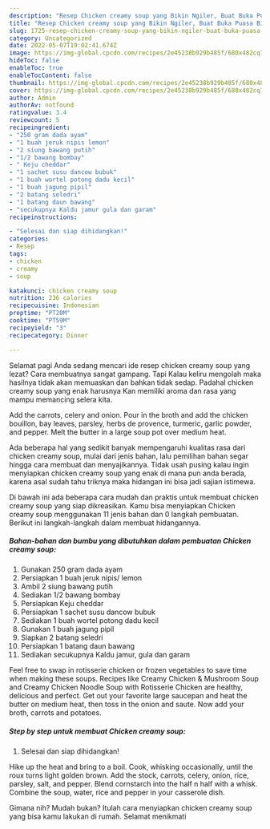 ```yaml
---
description: "Resep Chicken creamy soup yang Bikin Ngiler, Buat Buka Puasa Bikin Ngiler"
title: "Resep Chicken creamy soup yang Bikin Ngiler, Buat Buka Puasa Bikin Ngiler"
slug: 1725-resep-chicken-creamy-soup-yang-bikin-ngiler-buat-buka-puasa-bikin-ngiler
category: Uncategorized
date: 2022-05-07T19:02:41.674Z
image: https://img-global.cpcdn.com/recipes/2e45238b929b485f/680x482cq70/chicken-creamy-soup-foto-resep-utama.jpg
hideToc: false
enableToc: true
enableTocContent: false
thumbnail: https://img-global.cpcdn.com/recipes/2e45238b929b485f/680x482cq70/chicken-creamy-soup-foto-resep-utama.jpg
cover: https://img-global.cpcdn.com/recipes/2e45238b929b485f/680x482cq70/chicken-creamy-soup-foto-resep-utama.jpg
author: Admin
authorAv: notfound
ratingvalue: 3.4
reviewcount: 5
recipeingredient:
- "250 gram dada ayam"
- "1 buah jeruk nipis lemon"
- "2 siung bawang putih"
- "1/2 bawang bombay"
- " Keju cheddar"
- "1 sachet susu dancow bubuk"
- "1 buah wortel potong dadu kecil"
- "1 buah jagung pipil"
- "2 batang seledri"
- "1 batang daun bawang"
- "secukupnya Kaldu jamur gula dan garam"
recipeinstructions:

- "Selesai dan siap dihidangkan!"
categories:
- Resep
tags:
- chicken
- creamy
- soup

katakunci: chicken creamy soup 
nutrition: 236 calories
recipecuisine: Indonesian
preptime: "PT20M"
cooktime: "PT59M"
recipeyield: "3"
recipecategory: Dinner

---
```



Selamat pagi Anda sedang mencari ide resep chicken creamy soup yang lezat? Cara membuatnya sangat gampang. Tapi Kalau keliru mengolah maka hasilnya tidak akan memuaskan dan bahkan tidak sedap. Padahal chicken creamy soup yang enak harusnya Kan memiliki aroma dan rasa yang mampu memancing selera kita.


Add the carrots, celery and onion. Pour in the broth and add the chicken bouillon, bay leaves, parsley, herbs de provence, turmeric, garlic powder, and pepper. Melt the butter in a large soup pot over medium heat.

Ada beberapa hal yang sedikit banyak mempengaruhi kualitas rasa dari chicken creamy soup, mulai dari jenis bahan, lalu pemilihan bahan segar hingga cara membuat dan menyajikannya. Tidak usah pusing kalau ingin menyiapkan chicken creamy soup yang enak di mana pun anda berada, karena asal sudah tahu triknya maka hidangan ini bisa jadi sajian istimewa.


Di bawah ini ada beberapa cara mudah dan praktis untuk membuat chicken creamy soup yang siap dikreasikan. Kamu bisa menyiapkan Chicken creamy soup menggunakan 11 jenis bahan dan 0 langkah pembuatan. Berikut ini langkah-langkah dalam membuat hidangannya.

<!--inarticleads1-->

##### Bahan-bahan dan bumbu yang dibutuhkan dalam pembuatan Chicken creamy soup:

1. Gunakan 250 gram dada ayam
1. Persiapkan 1 buah jeruk nipis/ lemon
1. Ambil 2 siung bawang putih
1. Sediakan 1/2 bawang bombay
1. Persiapkan  Keju cheddar
1. Persiapkan 1 sachet susu dancow bubuk
1. Sediakan 1 buah wortel potong dadu kecil
1. Gunakan 1 buah jagung pipil
1. Siapkan 2 batang seledri
1. Persiapkan 1 batang daun bawang
1. Sediakan secukupnya Kaldu jamur, gula dan garam


Feel free to swap in rotisserie chicken or frozen vegetables to save time when making these soups. Recipes like Creamy Chicken &amp; Mushroom Soup and Creamy Chicken Noodle Soup with Rotisserie Chicken are healthy, delicious and perfect. Get out your favorite large saucepan and heat the butter on medium heat, then toss in the onion and saute. Now add your broth, carrots and potatoes. 

<!--inarticleads2-->

##### Step by step untuk membuat Chicken creamy soup:


1. Selesai dan siap dihidangkan!

Hike up the heat and bring to a boil. Cook, whisking occasionally, until the roux turns light golden brown. Add the stock, carrots, celery, onion, rice, parsley, salt, and pepper. Blend cornstarch into the half n half with a whisk. Combine the soup, water, rice and pepper in your casserole dish. 

Gimana nih? Mudah bukan? Itulah cara menyiapkan chicken creamy soup yang bisa kamu lakukan di rumah. Selamat menikmati
